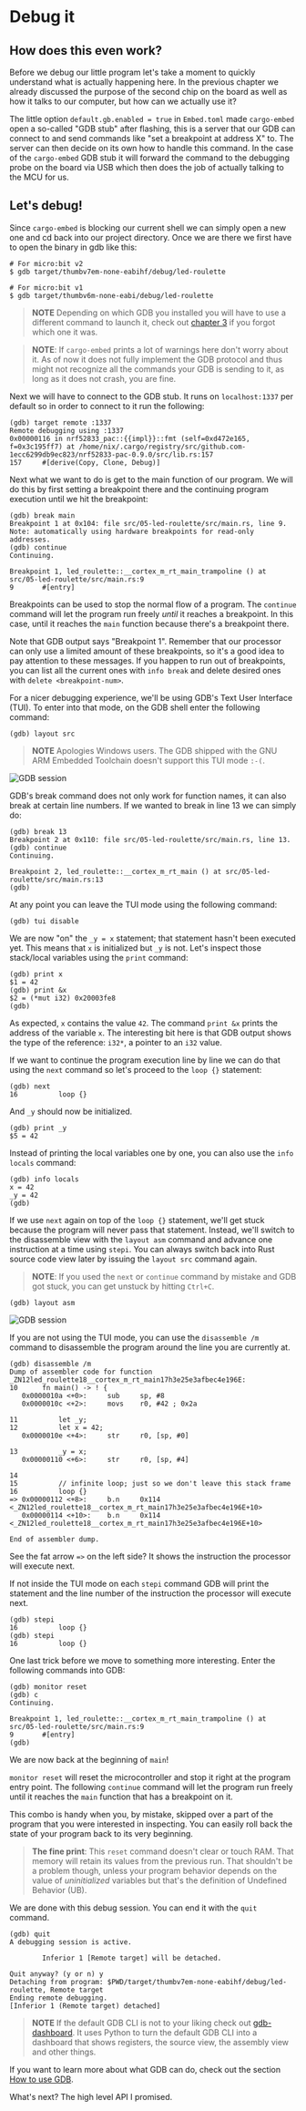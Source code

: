 # Debug it
## How does this even work?
Before we debug our little program let's take a moment to quickly understand what is actually
happening here. In the previous chapter we already discussed the purpose of the second chip
on the board as well as how it talks to our computer, but how can we actually use it?

The little option `default.gb.enabled = true` in `Embed.toml` made `cargo-embed` open a so-called "GDB stub" after flashing,
this is a server that our GDB can connect to and send commands like "set a breakpoint at address X" to. The server can then decide
on its own how to handle this command. In the case of the `cargo-embed` GDB stub it will forward the
command to the debugging probe on the board via USB which then does the job of actually talking to the
MCU for us.

## Let's debug!

Since `cargo-embed` is blocking our current shell we can simply open a new one and cd back into our project
directory. Once we are there we first have to open the binary in gdb like this:

```shell
# For micro:bit v2
$ gdb target/thumbv7em-none-eabihf/debug/led-roulette

# For micro:bit v1
$ gdb target/thumbv6m-none-eabi/debug/led-roulette
```

> **NOTE** Depending on which GDB you installed you will have to use a different command to launch it,
> check out [chapter 3] if you forgot which one it was.

[chapter 3]: ../03-setup/index.md#tools

> **NOTE**: If `cargo-embed` prints a lot of warnings here don't worry about it. As of now it does not fully
> implement the GDB protocol and thus might not recognize all the commands your GDB is sending to it,
> as long as it does not crash, you are fine.

Next we will have to connect to the GDB stub. It runs on `localhost:1337` per default so in order to
connect to it run the following:

```shell
(gdb) target remote :1337
Remote debugging using :1337
0x00000116 in nrf52833_pac::{{impl}}::fmt (self=0xd472e165, f=0x3c195ff7) at /home/nix/.cargo/registry/src/github.com-1ecc6299db9ec823/nrf52833-pac-0.9.0/src/lib.rs:157
157     #[derive(Copy, Clone, Debug)]
```

Next what we want to do is get to the main function of our program.
We will do this by first setting a breakpoint there and the continuing
program execution until we hit the breakpoint:

```
(gdb) break main
Breakpoint 1 at 0x104: file src/05-led-roulette/src/main.rs, line 9.
Note: automatically using hardware breakpoints for read-only addresses.
(gdb) continue
Continuing.

Breakpoint 1, led_roulette::__cortex_m_rt_main_trampoline () at src/05-led-roulette/src/main.rs:9
9       #[entry]
```

Breakpoints can be used to stop the normal flow of a program. The `continue` command will let the
program run freely *until* it reaches a breakpoint. In this case, until it reaches the `main`
function because there's a breakpoint there.

Note that GDB output says "Breakpoint 1". Remember that our processor can only use a limited amount of these
breakpoints, so it's a good idea to pay attention to these messages. If you happen to run out of breakpoints,
you can list all the current ones with `info break` and delete desired ones with `delete <breakpoint-num>`.

For a nicer debugging experience, we'll be using GDB's Text User Interface (TUI). To enter into that
mode, on the GDB shell enter the following command:

```
(gdb) layout src
```

> **NOTE** Apologies Windows users. The GDB shipped with the GNU ARM Embedded Toolchain doesn't
> support this TUI mode `:-(`.

![GDB session](../assets/gdb-layout-src.png "GDB TUI")

GDB's break command does not only work for function names, it can also break at certain line numbers.
If we wanted to break in line 13 we can simply do:

```
(gdb) break 13
Breakpoint 2 at 0x110: file src/05-led-roulette/src/main.rs, line 13.
(gdb) continue
Continuing.

Breakpoint 2, led_roulette::__cortex_m_rt_main () at src/05-led-roulette/src/main.rs:13
(gdb)
```
At any point you can leave the TUI mode using the following command:

```
(gdb) tui disable
```

We are now "on" the `_y = x` statement; that statement hasn't been executed yet. This means that `x`
is initialized but `_y` is not. Let's inspect those stack/local variables using the `print` command:

```
(gdb) print x
$1 = 42
(gdb) print &x
$2 = (*mut i32) 0x20003fe8
(gdb)
```

As expected, `x` contains the value `42`. The command `print &x` prints the address of the variable `x`.
The interesting bit here is that GDB output shows the type of the reference: `i32*`, a pointer to an `i32` value.

If we want to continue the program execution line by line we can do that using the `next` command
so let's proceed to the `loop {}` statement:

```
(gdb) next
16          loop {}
```

And `_y` should now be initialized.

```
(gdb) print _y
$5 = 42
```

Instead of printing the local variables one by one, you can also use the `info locals` command:

```
(gdb) info locals
x = 42
_y = 42
(gdb)
```

If we use `next` again on top of the `loop {}` statement, we'll get stuck because the program will
never pass that statement. Instead, we'll switch to the disassemble view with the `layout asm`
command and advance one instruction at a time using `stepi`. You can always switch back into Rust
source code view later by issuing the `layout src` command again.

> **NOTE**: If you used the `next` or `continue` command by mistake and GDB got stuck, you can get unstuck by hitting `Ctrl+C`.

```
(gdb) layout asm
```

![GDB session](../assets/gdb-layout-asm.png "GDB disassemble")

If you are not using the TUI mode, you can use the `disassemble /m` command to disassemble the
program around the line you are currently at.

```
(gdb) disassemble /m
Dump of assembler code for function _ZN12led_roulette18__cortex_m_rt_main17h3e25e3afbec4e196E:
10      fn main() -> ! {
   0x0000010a <+0>:     sub     sp, #8
   0x0000010c <+2>:     movs    r0, #42 ; 0x2a

11          let _y;
12          let x = 42;
   0x0000010e <+4>:     str     r0, [sp, #0]

13          _y = x;
   0x00000110 <+6>:     str     r0, [sp, #4]

14
15          // infinite loop; just so we don't leave this stack frame
16          loop {}
=> 0x00000112 <+8>:     b.n     0x114 <_ZN12led_roulette18__cortex_m_rt_main17h3e25e3afbec4e196E+10>
   0x00000114 <+10>:    b.n     0x114 <_ZN12led_roulette18__cortex_m_rt_main17h3e25e3afbec4e196E+10>

End of assembler dump.
```

See the fat arrow `=>` on the left side? It shows the instruction the processor will execute next.

If not inside the TUI mode on each `stepi` command GDB will print the statement and the line number
of the instruction the processor will execute next.

```
(gdb) stepi
16          loop {}
(gdb) stepi
16          loop {}
```

One last trick before we move to something more interesting. Enter the following commands into GDB:

```
(gdb) monitor reset
(gdb) c
Continuing.

Breakpoint 1, led_roulette::__cortex_m_rt_main_trampoline () at src/05-led-roulette/src/main.rs:9
9       #[entry]
(gdb)
```

We are now back at the beginning of `main`!

`monitor reset` will reset the microcontroller and stop it right at the program entry point.
The following `continue` command will let the program run freely until it reaches the `main`
function that has a breakpoint on it.

This combo is handy when you, by mistake, skipped over a part of the program that you were
interested in inspecting. You can easily roll back the state of your program back to its very
beginning.

> **The fine print**: This `reset` command doesn't clear or touch RAM. That memory will retain its
> values from the previous run. That shouldn't be a problem though, unless your program behavior
> depends on the value of *uninitialized* variables but that's the definition of Undefined Behavior
> (UB).

We are done with this debug session. You can end it with the `quit` command.

```
(gdb) quit
A debugging session is active.

        Inferior 1 [Remote target] will be detached.

Quit anyway? (y or n) y
Detaching from program: $PWD/target/thumbv7em-none-eabihf/debug/led-roulette, Remote target
Ending remote debugging.
[Inferior 1 (Remote target) detached]
```

> **NOTE** If the default GDB CLI is not to your liking check out [gdb-dashboard]. It uses Python to
> turn the default GDB CLI into a dashboard that shows registers, the source view, the assembly view
> and other things.

[gdb-dashboard]: https://github.com/cyrus-and/gdb-dashboard#gdb-dashboard

If you want to learn more about what GDB can do, check out the section [How to use GDB](../appendix/2-how-to-use-gdb/).

What's next? The high level API I promised.
